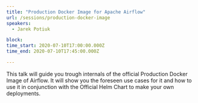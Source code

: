 ```yaml
---
title: "Production Docker Image for Apache Airflow"
url: /sessions/production-docker-image
speakers:
  - Jarek Potiuk

block: 
time_start: 2020-07-10T17:00:00.000Z
time_end: 2020-07-10T17:45:00.000Z

---
```


This talk will guide you trough internals of the official Production Docker Image of Airflow. It will show you the foreseen use cases for it and how to use it in conjunction with the Official Helm Chart to make your own deployments.